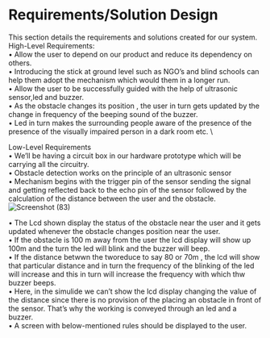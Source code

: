
# Requirements/Solution Design
This section details the requirements and solutions created for our system.\
High-Level Requirements:\
•	Allow the user to depend on our product and reduce its dependency on others.\
•	Introducing the stick at ground level such as NGO’s and blind schools can help them adopt the mechanism  which would them in a longer run.\
•	Allow the user to be successfully  guided  with the help of ultrasonic sensor,led and buzzer.\
•	As the obstacle changes its position , the user in turn gets updated by the change in frequency of the beeping sound of the buzzer.\
•	Led in turn makes the surrounding people aware of the presence of the presence of the visually impaired person in a dark room etc. \

Low-Level Requirements\
•	We’ll be having a circuit box in our hardware prototype which will be carrying all the circuitry.\
•	Obstacle detection works on the principle of an ultrasonic sensor\
•	Mechanism begins with the trigger pin of the sensor sending the signal and getting reflected back to the echo pin of the sensor followed by the calculation of the distance between the user and the obstacle.\
![Screenshot (83)](https://user-images.githubusercontent.com/67824009/164532746-d042918b-e2dd-46bf-b87c-aad346d4b43f.png)

•	The Lcd shown display the status of the obstacle near the user and it gets updated whenever the obstacle changes position near the user.\
•	If the obstacle is 100 m away from the user the lcd display will show up 100m  and the turn the led will blink and the buzzer will beep.\
•	If the distance betwwn the tworeduce to say 80 or 70m , the lcd will show that particular distance and in turn the frequency of the blinking of the led will increase and this in turn will increase the frequency with which thw buzzer beeps.\
•	Here, in the simulide we can’t show the lcd display changing the value of the distance since there is no provision of the placing an obstacle in front of the sensor. That’s why the working is conveyed through an led and a buzzer.\
•	A screen with below-mentioned rules should be displayed to the user.
